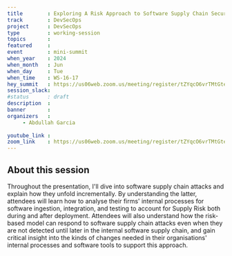 ```yaml
---
title        : Exploring A Risk Approach to Software Supply Chain Security
track        : DevSecOps
project      : DevSecOps
type         : working-session
topics       : 
featured     :
event        : mini-summit
when_year    : 2024
when_month   : Jun
when_day     : Tue
when_time    : WS-16-17
hey_summit   : https://us06web.zoom.us/meeting/register/tZYqcO6vrTMtGteIm9UUGpaP1VaCF6nQQxs8
session_slack:
#status      : draft
description  :
banner       : 
organizers   :
     - Abdullah Garcia
    
youtube_link : 
zoom_link    : https://us06web.zoom.us/meeting/register/tZYqcO6vrTMtGteIm9UUGpaP1VaCF6nQQxs8
---
```


## About this session
Throughout the presentation, I'll dive into software supply chain attacks and explain how they unfold incrementally. By understanding the latter, attendees will learn how to analyse their firms' internal processes for software ingestion, integration, and testing to account for Supply Risk both during and after deployment. Attendees will also understand how the risk-based model can respond to software supply chain attacks even when they are not detected until later in the internal software supply chain, and gain critical insight into the kinds of changes needed in their organisations' internal processes and software tools to support this approach.

